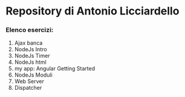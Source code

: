 # Repository di Antonio Licciardello
### Elenco esercizi:
1. Ajax banca
2. NodeJs Intro
3. NodeJs Timer
4. NodeJs html
5. my app: Angular Getting Started
6. NodeJs Moduli
7. Web Server
8. Dispatcher
